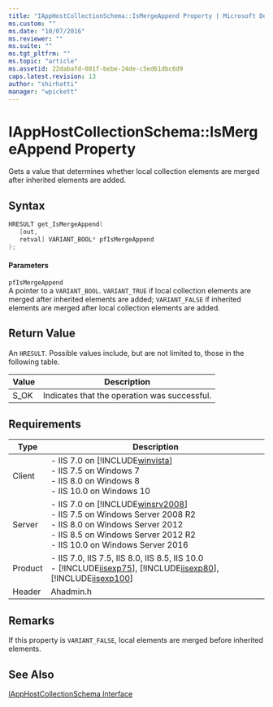```yaml
---
title: "IAppHostCollectionSchema::IsMergeAppend Property | Microsoft Docs"
ms.custom: ""
ms.date: "10/07/2016"
ms.reviewer: ""
ms.suite: ""
ms.tgt_pltfrm: ""
ms.topic: "article"
ms.assetid: 22dabafd-081f-bebe-24de-c5ed61dbc6d9
caps.latest.revision: 13
author: "shirhatti"
manager: "wpickett"
---
```

# IAppHostCollectionSchema::IsMergeAppend Property
Gets a value that determines whether local collection elements are merged after inherited elements are added.  
  
## Syntax  
  
```cpp  
HRESULT get_IsMergeAppend(  
   [out,  
   retval] VARIANT_BOOL* pfIsMergeAppend  
);  
```  
  
#### Parameters  
 `pfIsMergeAppend`  
 A pointer to a `VARIANT_BOOL`. `VARIANT_TRUE` if local collection elements are merged after inherited elements are added; `VARIANT_FALSE` if inherited elements are merged after local collection elements are added.  
  
## Return Value  
 An `HRESULT`. Possible values include, but are not limited to, those in the following table.  
  
|Value|Description|  
|-----------|-----------------|  
|S_OK|Indicates that the operation was successful.|  
  
## Requirements  
  
|Type|Description|  
|----------|-----------------|  
|Client|-   IIS 7.0 on [!INCLUDE[winvista](../../wmi-provider/includes/winvista-md.md)]<br />-   IIS 7.5 on Windows 7<br />-   IIS 8.0 on Windows 8<br />-   IIS 10.0 on Windows 10|  
|Server|-   IIS 7.0 on [!INCLUDE[winsrv2008](../../wmi-provider/includes/winsrv2008-md.md)]<br />-   IIS 7.5 on Windows Server 2008 R2<br />-   IIS 8.0 on Windows Server 2012<br />-   IIS 8.5 on Windows Server 2012 R2<br />-   IIS 10.0 on Windows Server 2016|  
|Product|-   IIS 7.0, IIS 7.5, IIS 8.0, IIS 8.5, IIS 10.0<br />-   [!INCLUDE[iisexp75](../../web-development-reference/native-code-api-reference/includes/iisexp75-md.md)], [!INCLUDE[iisexp80](../../web-development-reference/native-code-api-reference/includes/iisexp80-md.md)], [!INCLUDE[iisexp100](../../web-development-reference/native-code-api-reference/includes/iisexp100-md.md)]|  
|Header|Ahadmin.h|  
  
## Remarks  
 If this property is `VARIANT_FALSE`, local elements are merged before inherited elements.  
  
## See Also  
 [IAppHostCollectionSchema Interface](../../web-development-reference\webdev-native-api-reference/iapphostcollectionschema-interface.md)
